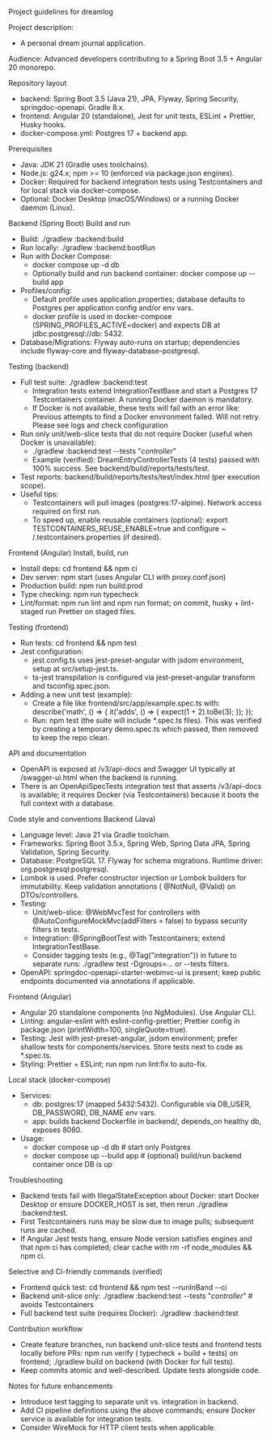 Project guidelines for dreamlog

Project description:

- A personal dream journal application.

Audience: Advanced developers contributing to a Spring Boot 3.5 + Angular 20 monorepo.

Repository layout

- backend: Spring Boot 3.5 (Java 21), JPA, Flyway, Spring Security, springdoc-openapi. Gradle 8.x.
- frontend: Angular 20 (standalone), Jest for unit tests, ESLint + Prettier, Husky hooks.
- docker-compose.yml: Postgres 17 + backend app.

Prerequisites

- Java: JDK 21 (Gradle uses toolchains).
- Node.js: g24.x; npm >= 10 (enforced via package.json engines).
- Docker: Required for backend integration tests using Testcontainers and for local stack via docker-compose.
- Optional: Docker Desktop (macOS/Windows) or a running Docker daemon (Linux).

Backend (Spring Boot)
Build and run

- Build: ./gradlew :backend:build
- Run locally: ./gradlew :backend:bootRun
- Run with Docker Compose:
    - docker compose up -d db
    - Optionally build and run backend container: docker compose up --build app
- Profiles/config:
    - Default profile uses application.properties; database defaults to Postgres per application config and/or env vars.
    - docker profile is used in docker-compose (SPRING_PROFILES_ACTIVE=docker) and expects DB at jdbc:postgresql://db:
        5432.
- Database/Migrations: Flyway auto-runs on startup; dependencies include flyway-core and flyway-database-postgresql.

Testing (backend)

- Full test suite: ./gradlew :backend:test
    - Integration tests extend IntegrationTestBase and start a Postgres 17 Testcontainers container. A running Docker
      daemon is mandatory.
    - If Docker is not available, these tests will fail with an error like:
      Previous attempts to find a Docker environment failed. Will not retry. Please see logs and check configuration
- Run only unit/web-slice tests that do not require Docker (useful when Docker is unavailable):
    - ./gradlew :backend:test --tests "*controller*"
    - Example (verified): DreamEntryControllerTests (4 tests) passed with 100% success. See
      backend/build/reports/tests/test.
- Test reports: backend/build/reports/tests/test/index.html (per execution scope).
- Useful tips:
    - Testcontainers will pull images (postgres:17-alpine). Network access required on first run.
    - To speed up, enable reusable containers (optional): export TESTCONTAINERS_REUSE_ENABLE=true and configure ~
      /.testcontainers.properties (if desired).

Frontend (Angular)
Install, build, run

- Install deps: cd frontend && npm ci
- Dev server: npm start (uses Angular CLI with proxy.conf.json)
- Production build: npm run build:prod
- Type checking: npm run typecheck
- Lint/format: npm run lint and npm run format; on commit, husky + lint-staged run Prettier on staged files.

Testing (frontend)

- Run tests: cd frontend && npm test
- Jest configuration:
    - jest.config.ts uses jest-preset-angular with jsdom environment, setup at src/setup-jest.ts.
    - ts-jest transpilation is configured via jest-preset-angular transform and tsconfig.spec.json.
- Adding a new unit test (example):
    - Create a file like frontend/src/app/example.spec.ts with:
      describe('math', () => {
      it('adds', () => {
      expect(1 + 2).toBe(3);
      });
      });
    - Run: npm test (the suite will include *.spec.ts files). This was verified by creating a temporary demo.spec.ts
      which passed, then removed to keep the repo clean.

API and documentation

- OpenAPI is exposed at /v3/api-docs and Swagger UI typically at /swagger-ui.html when the backend is running.
- There is an OpenApiSpecTests integration test that asserts /v3/api-docs is available; it requires Docker (via
  Testcontainers) because it boots the full context with a database.

Code style and conventions
Backend (Java)

- Language level: Java 21 via Gradle toolchain.
- Frameworks: Spring Boot 3.5.x, Spring Web, Spring Data JPA, Spring Validation, Spring Security.
- Database: PostgreSQL 17. Flyway for schema migrations. Runtime driver: org.postgresql:postgresql.
- Lombok is used. Prefer constructor injection or Lombok builders for immutability. Keep validation annotations (
  @NotNull, @Valid) on DTOs/controllers.
- Testing:
    - Unit/web-slice: @WebMvcTest for controllers with @AutoConfigureMockMvc(addFilters = false) to bypass security
      filters in tests.
    - Integration: @SpringBootTest with Testcontainers; extend IntegrationTestBase.
    - Consider tagging tests (e.g., @Tag("integration")) in future to separate runs: ./gradlew test -Dgroups=... or
      --tests filters.
- OpenAPI: springdoc-openapi-starter-webmvc-ui is present; keep public endpoints documented via annotations if
  applicable.

Frontend (Angular)

- Angular 20 standalone components (no NgModules). Use Angular CLI.
- Linting: angular-eslint with eslint-config-prettier; Prettier config in package.json (printWidth=100,
  singleQuote=true).
- Testing: Jest with jest-preset-angular, jsdom environment; prefer shallow tests for components/services. Store tests
  next to code as *.spec.ts.
- Styling: Prettier + ESLint; run npm run lint:fix to auto-fix.

Local stack (docker-compose)

- Services:
    - db: postgres:17 (mapped 5432:5432). Configurable via DB_USER, DB_PASSWORD, DB_NAME env vars.
    - app: builds backend Dockerfile in backend/, depends_on healthy db, exposes 8080.
- Usage:
    - docker compose up -d db # start only Postgres
    - docker compose up --build app # (optional) build/run backend container once DB is up

Troubleshooting

- Backend tests fail with IllegalStateException about Docker: start Docker Desktop or ensure DOCKER_HOST is set, then
  rerun ./gradlew :backend:test.
- First Testcontainers runs may be slow due to image pulls; subsequent runs are cached.
- If Angular Jest tests hang, ensure Node version satisfies engines and that npm ci has completed; clear cache with rm
  -rf node_modules && npm ci.

Selective and CI-friendly commands (verified)

- Frontend quick test: cd frontend && npm test --runInBand --ci
- Backend unit-slice only: ./gradlew :backend:test --tests "*controller*"  # avoids Testcontainers
- Full backend test suite (requires Docker): ./gradlew :backend:test

Contribution workflow

- Create feature branches, run backend unit-slice tests and frontend tests locally before PRs: npm run verify (
  typecheck + build + tests) on frontend; ./gradlew build on backend (with Docker for full tests).
- Keep commits atomic and well-described. Update tests alongside code.

Notes for future enhancements

- Introduce test tagging to separate unit vs. integration in backend.
- Add CI pipeline definitions using the above commands; ensure Docker service is available for integration tests.
- Consider WireMock for HTTP client tests when applicable.
